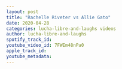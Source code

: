 ```yaml
---
layout: post
title: "Rachelle Riveter vs Allie Gato"
date: 2020-04-28
categories: lucha-libre-and-laughs videos
author: lucha-libre-and-laughs
spotify_track_id: 
youtube_video_id: 7FWEm48nPa0
apple_track_id: 
youtube_metadata: 
---
```

